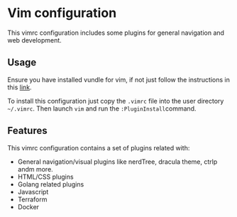 # Vim configuration

This vimrc configuration includes some plugins for general navigation and web development.

## Usage

Ensure you have installed vundle for vim, if not just follow the instructions in this [link](https://github.com/VundleVim/Vundle.vim#quick-start).

To install this configuration just copy the `.vimrc` file into the user directory `~/.vimrc`. Then launch `vim` and run the `:PluginInstall`command.

## Features

This vimrc configuration contains a set of plugins related with:

- General navigation/visual plugins like nerdTree, dracula theme, ctrlp andm more.
- HTML/CSS plugins
- Golang related plugins
- Javascript
- Terraform
- Docker
